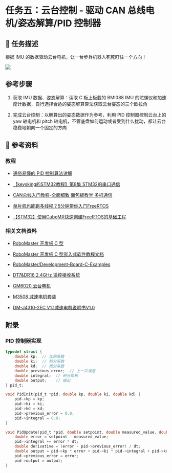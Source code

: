 # 任务五：云台控制 - 驱动 CAN 总线电机/姿态解算/PID 控制器

## 📃 任务描述

根据 IMU 的数据驱动云台电机，让一台步兵机器人死死盯住一个方向！

![](./assets/1.gif)

## 参考步骤

1. 获取 IMU 数据、姿态解算：读取 C 板上板载的 BMI088 IMU 的陀螺仪和加速度计数据，自行选择合适的姿态解算算法获取云台姿态的三个欧拉角

2. 完成云台控制：以解算出的姿态数据作为参考，利用 PID 控制器控制云台上的 yaw 轴电机和 pitch 轴电机，不管底盘如何运动或者受到什么扰动，都让云台稳稳地朝向一个固定的方向

## 🔗 参考资料

### 教程

- [通俗易懂的 PID 控制算法讲解](https://www.bilibili.com/video/BV1et4y1i7Gm)

- [【keysking的STM32教程】第8集 STM32的串口通信](https://www.bilibili.com/video/BV1Na4y1T7VQ/?share_source=copy_web&vd_source=705edeb1573287133e920650d6885caf)

- [CAN总线入门教程-全面细致 面包板教学 多机通信](https://www.bilibili.com/video/BV1vu4m1F7Gt/?share_source=copy_web&vd_source=705edeb1573287133e920650d6885caf)

- [单片机也能跑多线程？5分钟带你入门FreeRTOS](https://www.bilibili.com/video/BV1mF4m1A7sp/?share_source=copy_web&vd_source=705edeb1573287133e920650d6885caf)

- [【STM32】使用CubeMX快速创建FreeRTOS的基础工程](https://blog.csdn.net/youuuuvvu/article/details/132559730)

### 相关文档资料

- [RoboMaster 开发板 C 型](https://www.robomaster.com/zh-CN/products/components/general/development-board-type-c#downloads)

- [RoboMaster 开发板 C 型嵌入式软件教程文档](https://github.com/RoboMaster/Development-Board-C-Examples/blob/master/RoboMaster%E5%BC%80%E5%8F%91%E6%9D%BFC%E5%9E%8B%E5%B5%8C%E5%85%A5%E5%BC%8F%E8%BD%AF%E4%BB%B6%E6%95%99%E7%A8%8B%E6%96%87%E6%A1%A3.pdf)

- [RoboMaster/Development-Board-C-Examples](https://github.com/RoboMaster/Development-Board-C-Examples)

- [DT7&DR16 2.4GHz 遥控接收系统](https://www.robomaster.com/zh-CN/products/components/detail/122)

- [GM6020 云台电机](https://www.robomaster.com/zh-CN/products/components/general/GM6020)

- [M3508 减速电机套装](https://www.robomaster.com/zh-CN/products/components/general/M3508)

- [DM-J4310-2EC V1.1减速电机说明书V1.0](https://gitee.com/kit-miao/damiao/raw/master/%E5%85%B3%E8%8A%82%E7%94%B5%E6%9C%BA/DM-J4310-2EC/%E8%AF%B4%E6%98%8E%E4%B9%A6/DM-J4310-2EC%20V1.1%E5%87%8F%E9%80%9F%E7%94%B5%E6%9C%BA%E8%AF%B4%E6%98%8E%E4%B9%A6V1.0.pdf)

## 附录

### PID 控制器实现

```c
typedef struct {
    double kp;  // 比例系数
    double ki;  // 积分系数
    double kd;  // 微分系数
    double previous_error;  // 上一次误差
    double integral;  // 积分累积
    double output;    // 输出
} pid_t;

void PidInit(pid_t *pid, double kp, double ki, double kd) {
    pid->kp = kp;
    pid->ki = ki;
    pid->kd = kd;
    pid->previous_error = 0.0;
    pid->integral = 0.0;
}

void PidUpdate(pid_t *pid, double setpoint, double measured_value, double dt) {
    double error = setpoint - measured_value;
    pid->integral += error * dt;
    double derivative = (error - pid->previous_error) / dt;
    double output = pid->kp * error + pid->ki * pid->integral + pid->kd * derivative;
    pid->previous_error = error;
    pid->output = output;
}
```
